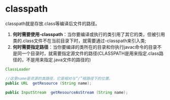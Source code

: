 # classpath

classpath就是存放.class等编译后文件的路径。

1. **何时需要使用-classpath**：当你要编译或执行的类引用了其它的类，但被引用类的.class文件不在当前目录下时，就需要通过-classpath来引入类;
2. **何时需要指定路径**：当你要编译的类所在的目录和你执行javac命令的目录不是同一个目录时，就需要指定源文件的路径(CLASSPATH是用来指定.class路径的，不是用来指定.java文件的路径的) 

```java
ClassLoader 

//这里name是资源的类路径，它是相对与“/”根路径下的位置。
public URL  getResource (String name);  

public InputStream  getResourceAsStream (String name); 
```